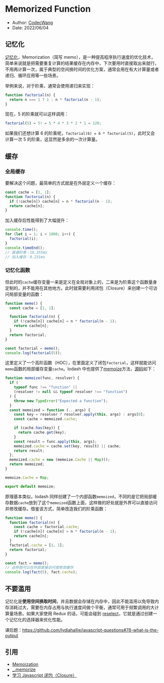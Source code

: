 # Memorized Function

- Author: [CodecWang](http://codec.wang)
- Date: 2022/06/04

## 记忆化

[记忆化](https://en.wikipedia.org/wiki/Memoization)，Memorization（简写 memo），是一种提高程序执行速度的优化技术，简单来说就是把需要重复计算的结果缓存在内存中，下次要用时直接取出来就行，不用再计算一次，属于典型的空间换时间的优化方案，通常会用在有大计算量或者递归、循环应用等一些场景。

举例来说，对于阶乘，通常会使用递归来实现：

```js
function factorial(n) {
  return n === 1 ? 1 : n * factorial(n - 1);
}
```

现在，5 的阶乘就可以这样调用：

```js
factorial(5) = 5! = 5 * 4 * 3 * 2 * 1 = 120;
```

如果我们还想计算 6 的阶乘呢，`factorial(6) = 6 * factorial(5)`，此时又会计算一次 5 的阶乘，这显然是多余的一次计算量。

## 缓存

### 全局缓存

要解决这个问题，最简单的方式就是在外层定义一个缓存：

```js
const cache = [1, 1];
function factorial(n) {
  if (!cache[n]) cache[n] = n * factorial(n - 1);
  return cache[n];
}
```

加入缓存后性能得到了大幅提升：

```js
console.time();
for (let i = 1; i < 1000; i++) {
  factorial(i);
}
console.timeEnd();
// 普通阶乘：10.355ms
// 加入缓存：0.231ms
```

### 记忆化函数

但此时的`cache`缓存变量一来是定义在全局对象上的，二来是为阶乘这个函数量身定制的，并不能用在其他地方。此时就需要利用闭包（Closure）来创建一个可访问局部变量的函数：

```js
function memo() {
  const cache = [1, 1];

  function factorial(n) {
    if (!cache[n]) cache[n] = n * factorial(n - 1);
    return cache[n];
  }
  return factorial;
}

const factorial = memo();
console.log(factorial(5));
```

这里定义了一个高阶函数（HOC），在里面定义了闭包`factorial`，这样就能访问`memo`函数的局部缓存变量`cache`。lodash 中也提供了[memoize](https://www.lodashjs.com/docs/lodash.memoize)方法，[源码](https://github.com/lodash/lodash/blob/master/memoize.js)如下：

```js
function memoize(func, resolver) {
  if (
    typeof func !== "function" ||
    (resolver != null && typeof resolver !== "function")
  ) {
    throw new TypeError("Expected a function");
  }
  const memoized = function (...args) {
    const key = resolver ? resolver.apply(this, args) : args[0];
    const cache = memoized.cache;

    if (cache.has(key)) {
      return cache.get(key);
    }
    const result = func.apply(this, args);
    memoized.cache = cache.set(key, result) || cache;
    return result;
  };
  memoized.cache = new (memoize.Cache || Map)();
  return memoized;
}

memoize.Cache = Map;

export default memoize;
```

原理基本类似，lodash 同样创建了一个内部函数`memoized`，不同的是它把局部缓存数据`cache`放到了这个`memoized`函数上面，这样做的好处就是外界可以直接访问并修改缓存。借鉴该方式，简单改造我们的阶乘函数：

```js
function memo() {
  function factorial(n) {
    const cache = factorial.cache;
    if (!cache[n]) cache[n] = n * factorial(n - 1);
    return cache[n];
  }
  factorial.cache = [1, 1];
  return factorial;
}

const fact = memo();
// 这样就可以在外部直接访问或修改缓存
console.log(fact(5), fact.cache);
```

## 不要滥用

记忆化是**使用空间换取时间**，并且数据会存储在内存中，因此不能滥用以免导致内存消耗过大，需要在内存占用与执行速度间做个平衡，通常可用于频繁调用的大计算量场景。如果大家使用 Redux 的话，可能会碰到 [reselect](https://github.com/reduxjs/reselect)，它就是通过创建一个记忆化的选择器来优化性能。

课后题：https://github.com/lydiahallie/javascript-questions#78-what-is-the-output

## 引用

- [Memoization](https://en.wikipedia.org/wiki/Memoization)
- [\_.memorize](https://www.lodashjs.com/docs/lodash.memoize)
- [学习 Javascript 闭包（Closure）](https://www.ruanyifeng.com/blog/2009/08/learning_javascript_closures.html)
